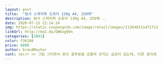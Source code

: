 ```yaml
---
layout: post 
title:  "탐사 스케치북 도화지 130g A4, 250매" 
description: 탐사 스케치북 도화지 130g A4, 250매 ..
date: 2020-07-15 22:14:24 
img: https://static.coupangcdn.com/image/retail/images/112648211471712-745436f4-6ea3-4c2b-b035-b184813ed803.jpg 
linkUrl: http://me2.do/GWKxg9On 
categories: [1001] 
color: F361A6 
price: 6800 
author: brandMaster 
cont: <br/> >> 그림 그리면서 종이 끝부분을 조물딱 만지는 습관이 있는데, 다른 종이에 비해 쉽게 찢어지거나 갈라지거나 때 타지 않아서 좋네요.<br/><br/>>> 만년필, 일반 볼펜, 색/연필로 사용해봤는데 모두 잘 맞습니다.<br/><br/>>> 배송 중에 구겨지거나 물에 젖는 일은 덜할 것 같아 보여요.<br/><br/><br/> - 겉은 종이박스, 내부 얇은 비닐로 2중 패킹되어 있습니다.<br/><br/><br/> - 도화지가 아이보리빛일까 걱정했는데, 깨끗한 흰색입니다.<br/><br/><br/> - 만지면 종이의 반질한 표면과 도톰한 두께가 잘 느껴집니다.<br/><br/><br/> - 사용할수록 도화지가 전체적으로 잘 만들어진 느낌이 듭니다.<br/><br/><br/> - 패키지를 열자마자 제가 좋아하는 새 책 냄새가 납니다.<br/><br/><br/> - 펜이 종이에 걸리거나 잉크가 퍼지지 않고 종이에 밀착하며 부드럽게 그려집니다.<br/><br/>1.<br/> 제품 특징<br/>2.<br/> 사용감 ( 5일 사용한 시점 )<br/>A4 용지 사이즈 딱 맞고, 두툼하니 좋아요.<br/><br/>A4크기도 그림 그리기에 문제 없었어요^^<br/>감사합니다.<br/><br/>고민하다가 탐사 A4 사이즈 도화지를 준비했습니다.<br/><br/> 
---
```

 